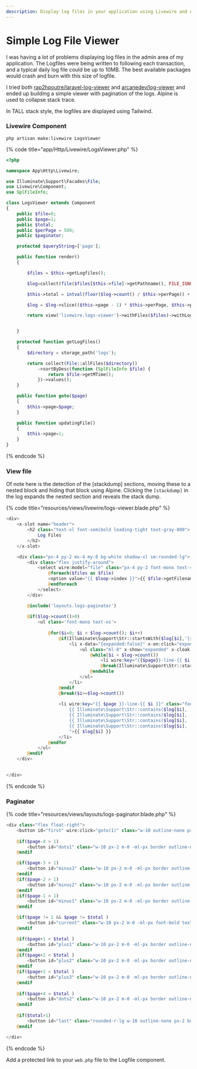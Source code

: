 ```yaml
---
description: Display log files in your application using Livewire and Alpine
---
```


# Simple Log File Viewer

I was having a lot of problems displaying log files in the admin area of my application.  The Logfiles were being written to following each transaction, and a typical daily log file could be up to 10MB. The best available packages would crash and burn with this size of logfile.

I tried both [rap2hpoutre/laravel-log-viewer](https://github.com/rap2hpoutre/laravel-log-viewer) and [arcanedev/log-viewer](https://github.com/ARCANEDEV/LogViewer) and ended up building a simple viewer with pagination of the logs. Alpine is used to collapse stack trace.

In TALL stack style, the logfiles are displayed using Tailwind.

### Livewire Component

`php artisan make:livewire LogsViewer`

{% code title="app/Http/Livewire/LogsViewer.php" %}
```php
<?php

namespace App\Http\Livewire;

use Illuminate\Support\Facades\File;
use Livewire\Component;
use SplFileInfo;

class LogsViewer extends Component
{
    public $file=0;
    public $page=1;
    public $total;
    public $perPage = 500;
    public $paginator;

    protected $queryString=['page'];

    public function render()
    {

        $files = $this->getLogfiles();

        $log=collect(file($files[$this->file]->getPathname(), FILE_IGNORE_NEW_LINES));

        $this->total = intval(floor($log->count() / $this->perPage)) + 1;

        $log = $log->slice(($this->page - 1) * $this->perPage, $this->perPage)->values();

        return view('livewire.logs-viewer')->withFiles($files)->withLog($log);


    }

    protected function getLogFiles()
    {
        $directory = storage_path('logs');

        return collect(File::allFiles($directory))
            ->sortByDesc(function (SplFileInfo $file) {
                return $file->getMTime();
            })->values();
    }

    public function goto($page)
    {
        $this->page=$page;
    }

    public function updatingFile()
    {
        $this->page=1;
    }
}

```
{% endcode %}

### View file

Of note here is the detection of the \[stackdump] sections, moving these to a nested block and hiding that block using Alpine. Clicking the `[stackdump]` in the log expands the nested section and reveals the stack dump.

{% code title="resources/views/livewire/logs-viewer.blade.php" %}
```php
<div>
    <x-slot name="header">
        <h2 class="text-xl font-semibold leading-tight text-gray-800">
            Log Files
        </h2>
    </x-slot>

    <div class="px-4 py-2 mx-4 my-8 bg-white shadow-xl sm:rounded-lg">
        <div class="flex justify-around">
            <select wire:model="file" class="px-4 py-2 font-mono text-sm bg-red-200 rounded">
                @foreach($files as $file)
                <option value="{{ $loop->index }}">{{ $file->getFilename() }}</option>
                @endforeach
            </select>
        </div>

        @include('layouts.logs-paginator')
        
        @if($log->count()>0)
            <ul class='font-mono text-xs'>
                
                @for($i=0; $i < $log->count(); $i++)
                    @if(Illuminate\Support\Str::startsWith($log[$i],'[stacktrace]') || Illuminate\Support\Str::startsWith($log[$i],'#'))
                        <li x-data="{expanded:false}" x-on:click="expanded = !expanded">[stacktrace]
                            <ul class="ml-8" x-show="expanded" x-cloak >
                                @while($i < $log->count())
                                    <li wire:key="{{$page}}-line-{{ $i }}">{{ $log[$i] }}</li>
                                    @break(Illuminate\Support\Str::startsWith($log[$i++],'"}'))
                                @endwhile
                            </ul>
                        </li>
                    @endif
                    @break($i>=$log->count())
                    
                    <li wire:key="{{ $page }}-line-{{ $i }}" class="font-mono text-xs leading-5  
                        {{ Illuminate\Support\Str::contains($log[$i], '.CRITICAL:') ? 'text-red-800':''}}
                        {{ Illuminate\Support\Str::contains($log[$i], '.ERROR:') ? 'text-orange-600':'' }}
                        {{ Illuminate\Support\Str::contains($log[$i], '.INFO:') ? 'text-blue-900':'' }}
                        {{ Illuminate\Support\Str::contains($log[$i], '.WARNING:') ? 'text-indigo-700':'' }}
                        ">{{ $log[$i] }}
                    </li>
                @endfor
            </ul>
        @endif
    </div>

    
</div>

```
{% endcode %}

### Paginator

{% code title="resources/views/layouts/logs-paginator.blade.php" %}
```php
<div class="flex float-right">
    <button id="first" wire:click="goto(1)" class="w-10 outline-none px-2 border rounded-l-lg m-0 {{ $page==1 ? 'bg-gray-600 text-white font-bold' :'' }}" >1</button>
    
    @if($page-4 > 1)
        <button id="dots1" class="w-10 px-2 m-0 -ml-px border outline-none">&hellip;</button>
    @endif

    @if($page-3 > 1)
        <button id="minus3" class="w-10 px-2 m-0 -ml-px border outline-none" wire:click="goto({{ $page-3 }})">{{ $page-3 }}</button>
    @endif
    @if($page-2 > 1)
        <button id="minus2" class="w-10 px-2 m-0 -ml-px border outline-none" wire:click="goto({{ $page-2 }})">{{ $page-2 }}</button>
    @endif
    @if($page-1 > 1)
        <button id="minus1" class="w-10 px-2 m-0 -ml-px border outline-none" wire:click="goto({{ $page-1 }})">{{ $page-1 }}</button>
    @endif

    @if($page != 1 && $page != $total )
        <button id="current" class="w-10 px-2 m-0 -ml-px font-bold text-white bg-gray-600 border outline-none">{{ $page }}</button>
    @endif

    @if($page+1 < $total )
        <button id="plus1" class="w-10 px-2 m-0 -ml-px border outline-none" wire:click="goto({{ $page+1 }})">{{ $page+1 }}</button>
    @endif
    @if($page+2 < $total )
        <button id="plus2" class="w-10 px-2 m-0 -ml-px border outline-none" wire:click="goto({{ $page+2 }})">{{ $page+2 }}</button>
    @endif
    @if($page+3 < $total )
        <button id="plus3" class="w-10 px-2 m-0 -ml-px border outline-none" wire:click="goto({{ $page+3 }})">{{ $page+3 }}</button>
    @endif
    
    @if($page+4 < $total )
        <button id="dots2" class="w-10 px-2 m-0 -ml-px border outline-none">&hellip;</button></button>
    @endif
    
    @if($total>1)
        <button id="last" class="rounded-r-lg w-10 outline-none px-2 border -ml-px m-0 {{ $page == $total ? 'text-white bg-gray-600 font-bold':'' }}" wire:click="goto({{ $total }})">{{ $total }}</button>
    @endif

</div>
```
{% endcode %}

Add a protected link to your `web.php` file to the Logfile component.


